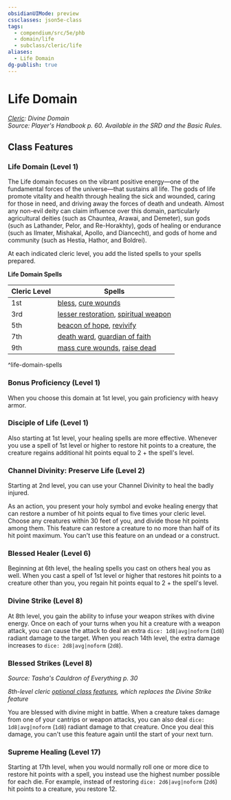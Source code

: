 ```yaml
---
obsidianUIMode: preview
cssclasses: json5e-class
tags:
  - compendium/src/5e/phb
  - domain/life
  - subclass/cleric/life
aliases:
  - Life Domain
dg-publish: true
---
```

# Life Domain
*[Cleric](cleric.md): Divine Domain*  
*Source: Player's Handbook p. 60. Available in the SRD and the Basic Rules.*  


## Class Features

### Life Domain (Level 1)

The Life domain focuses on the vibrant positive energy—one of the fundamental forces of the universe—that sustains all life. The gods of life promote vitality and health through healing the sick and wounded, caring for those in need, and driving away the forces of death and undeath. Almost any non-evil deity can claim influence over this domain, particularly agricultural deities (such as Chauntea, Arawai, and Demeter), sun gods (such as Lathander, Pelor, and Re-Horakhty), gods of healing or endurance (such as Ilmater, Mishakal, Apollo, and Diancecht), and gods of home and community (such as Hestia, Hathor, and Boldrei).

At each indicated cleric level, you add the listed spells to your spells prepared.

**Life Domain Spells**

| Cleric Level | Spells |
|--------------|--------|
| 1st | [bless](/Admin/CLI/spells/bless.md), [cure wounds](/Admin/CLI/spells/cure-wounds.md) |
| 3rd | [lesser restoration](/Admin/CLI/spells/lesser-restoration.md), [spiritual weapon](/Admin/CLI/spells/spiritual-weapon.md) |
| 5th | [beacon of hope](/Admin/CLI/spells/beacon-of-hope.md), [revivify](/Admin/CLI/spells/revivify.md) |
| 7th | [death ward](/Admin/CLI/spells/death-ward.md), [guardian of faith](/Admin/CLI/spells/guardian-of-faith.md) |
| 9th | [mass cure wounds](/Admin/CLI/spells/mass-cure-wounds.md), [raise dead](/Admin/CLI/spells/raise-dead.md) |
^life-domain-spells

### Bonus Proficiency (Level 1)

When you choose this domain at 1st level, you gain proficiency with heavy armor.

### Disciple of Life (Level 1)

Also starting at 1st level, your healing spells are more effective. Whenever you use a spell of 1st level or higher to restore hit points to a creature, the creature regains additional hit points equal to 2 + the spell's level.

### Channel Divinity: Preserve Life (Level 2)

Starting at 2nd level, you can use your Channel Divinity to heal the badly injured.

As an action, you present your holy symbol and evoke healing energy that can restore a number of hit points equal to five times your cleric level. Choose any creatures within 30 feet of you, and divide those hit points among them. This feature can restore a creature to no more than half of its hit point maximum. You can't use this feature on an undead or a construct.

### Blessed Healer (Level 6)

Beginning at 6th level, the healing spells you cast on others heal you as well. When you cast a spell of 1st level or higher that restores hit points to a creature other than you, you regain hit points equal to 2 + the spell's level.

### Divine Strike (Level 8)

At 8th level, you gain the ability to infuse your weapon strikes with divine energy. Once on each of your turns when you hit a creature with a weapon attack, you can cause the attack to deal an extra `dice: 1d8|avg|noform` (`1d8`) radiant damage to the target. When you reach 14th level, the extra damage increases to `dice: 2d8|avg|noform` (`2d8`).

### Blessed Strikes (Level 8)
_Source: Tasha's Cauldron of Everything p. 30_

*8th-level cleric [optional class features](/3-Mechanics/CLI/rules/variant-rules/optional-class-features-tce.md), which replaces the Divine Strike feature*

You are blessed with divine might in battle. When a creature takes damage from one of your cantrips or weapon attacks, you can also deal `dice: 1d8|avg|noform` (`1d8`) radiant damage to that creature. Once you deal this damage, you can't use this feature again until the start of your next turn.

### Supreme Healing (Level 17)

Starting at 17th level, when you would normally roll one or more dice to restore hit points with a spell, you instead use the highest number possible for each die. For example, instead of restoring `dice: 2d6|avg|noform` (`2d6`) hit points to a creature, you restore 12.
